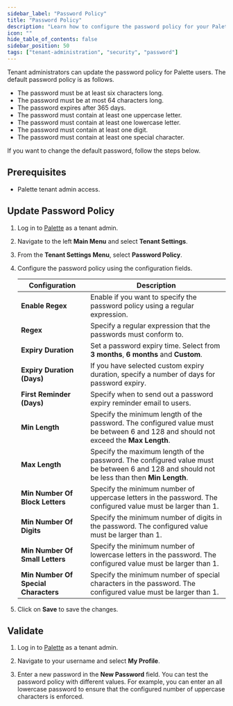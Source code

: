 ```yaml
---
sidebar_label: "Password Policy"
title: "Password Policy"
description: "Learn how to configure the password policy for your Palette tenant."
icon: ""
hide_table_of_contents: false
sidebar_position: 50
tags: ["tenant-administration", "security", "password"]
---
```


Tenant administrators can update the password policy for Palette users. The default password policy is as follows.

- The password must be at least six characters long.
- The password must be at most 64 characters long.
- The password expires after 365 days.
- The password must contain at least one uppercase letter.
- The password must contain at least one lowercase letter.
- The password must contain at least one digit.
- The password must contain at least one special character.

If you want to change the default password, follow the steps below.

## Prerequisites

- Palette tenant admin access.

## Update Password Policy

1. Log in to [Palette](https://console.spectrocloud.com) as a tenant admin.

2. Navigate to the left **Main Menu** and select **Tenant Settings**.

3. From the **Tenant Settings Menu**, select **Password Policy**.

4. Configure the password policy using the configuration fields.

   | **Configuration**                    | **Description**                                                                                                                             |
   | ------------------------------------ | ------------------------------------------------------------------------------------------------------------------------------------------- |
   | **Enable Regex**                     | Enable if you want to specify the password policy using a regular expression.                                                               |
   | **Regex**                            | Specify a regular expression that the passwords must conform to.                                                                            |
   | **Expiry Duration**                  | Set a password expiry time. Select from **3 months**, **6 months** and **Custom**.                                                          |
   | **Expiry Duration (Days)**           | If you have selected custom expiry duration, specify a number of days for password expiry.                                                  |
   | **First Reminder (Days)**            | Specify when to send out a password expiry reminder email to users.                                                                         |
   | **Min Length**                       | Specify the minimum length of the password. The configured value must be between 6 and 128 and should not exceed the **Max Length**.        |
   | **Max Length**                       | Specify the maximum length of the password. The configured value must be between 6 and 128 and should not be less than then **Min Length**. |
   | **Min Number Of Block Letters**      | Specify the minimum number of uppercase letters in the password. The configured value must be larger than 1.                                |
   | **Min Number Of Digits**             | Specify the minimum number of digits in the password. The configured value must be larger than 1.                                           |
   | **Min Number Of Small Letters**      | Specify the minimum number of lowercase letters in the password. The configured value must be larger than 1.                                |
   | **Min Number Of Special Characters** | Specify the minimum number of special characters in the password. The configured value must be larger than 1.                               |

5. Click on **Save** to save the changes.

## Validate

1. Log in to [Palette](https://console.spectrocloud.com) as a tenant admin.

2. Navigate to your username and select **My Profile**.

3. Enter a new password in the **New Password** field. You can test the password policy with different values. For
   example, you can enter an all lowercase password to ensure that the configured number of uppercase characters is
   enforced.
